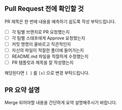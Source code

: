 ## Pull Request 전에 확인할 것

PR 제목은 한 번에 내용을 예측하기 쉽도록 작성 부탁드립니다.

* [ ] 각 팀별 브랜치로 PR 요청했는지
* [ ] 각 팀별 스태프에게 Approve 요청했는지
* [ ] 커밋 명명이 올바르고 직관적인지
* [ ] 자신의 파일이 적절한 폴더에 들어가는지
* [ ] README.md 파일을 적절하게 수정했는지
* [ ] PR 템플릿과 제목을 잘 작성했는지

해당된다면 `[ ]` 를 `[x]` 으로 변경 부탁드립니다.

## PR 요약 설명

Merge 되어야할 내용을 간단하게 요약 설명해주시기 바랍니다.